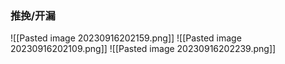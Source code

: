 ### 推挽/开漏
![[Pasted image 20230916202159.png]]
![[Pasted image 20230916202109.png]]
![[Pasted image 20230916202239.png]]